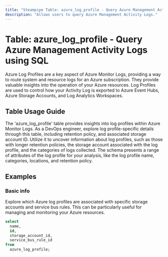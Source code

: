```yaml
---
title: "Steampipe Table: azure_log_profile - Query Azure Management Activity Logs using SQL"
description: "Allows users to query Azure Management Activity Logs."
---
```


# Table: azure_log_profile - Query Azure Management Activity Logs using SQL

Azure Log Profiles are a key aspect of Azure Monitor Logs, providing a way to route system and resource logs for an Azure subscription. They provide valuable insights into the operation of your Azure resources. Log Profiles are used to control how your Activity Log is exported to Azure Event Hubs, Azure Storage Accounts, and Log Analytics Workspaces.

## Table Usage Guide

The 'azure_log_profile' table provides insights into log profiles within Azure Monitor Logs. As a DevOps engineer, explore log profile-specific details through this table, including retention policy, and associated storage account ID. Utilize it to uncover information about log profiles, such as those with longer retention policies, the storage account associated with the log profile, and the categories of logs collected. The schema presents a range of attributes of the log profile for your analysis, like the log profile name, categories, locations, and retention policy.

## Examples

### Basic info
Explore which Azure log profiles are associated with specific storage accounts and service bus rules. This can be particularly useful for managing and monitoring your Azure resources.

```sql
select
  name,
  id,
  storage_account_id,
  service_bus_rule_id
from
  azure_log_profile;
```